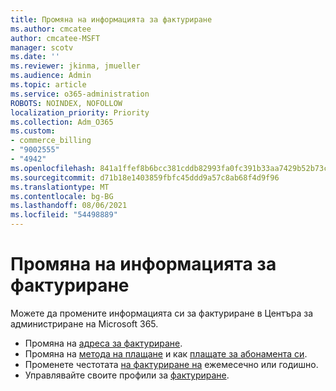 ```yaml
---
title: Промяна на информацията за фактуриране
ms.author: cmcatee
author: cmcatee-MSFT
manager: scotv
ms.date: ''
ms.reviewer: jkinma, jmueller
ms.audience: Admin
ms.topic: article
ms.service: o365-administration
ROBOTS: NOINDEX, NOFOLLOW
localization_priority: Priority
ms.collection: Adm_O365
ms.custom:
- commerce_billing
- "9002555"
- "4942"
ms.openlocfilehash: 841a1ffef8b6bcc381cddb82993fa0fc391b33aa7429b52b73cd0c0da3b879f7
ms.sourcegitcommit: d71b18e1403859fbfc45ddd9a57c8ab68f4d9f96
ms.translationtype: MT
ms.contentlocale: bg-BG
ms.lasthandoff: 08/06/2021
ms.locfileid: "54498889"
---
```

# <a name="change-billing-information"></a>Промяна на информацията за фактуриране

Можете да промените информацията си за фактуриране в Центъра за администриране на Microsoft 365. 

- Промяна на [адреса за фактуриране](/microsoft-365/commerce/billing-and-payments/change-your-billing-addresses).
- Промяна на [метода на плащане](/microsoft-365/commerce/billing-and-payments/manage-payment-methods) и как [плащате за абонамента си](/microsoft-365/commerce/billing-and-payments/pay-for-your-subscription).
- Променете честотата [на фактуриране на](/microsoft-365/commerce/billing-and-payments/change-payment-frequency) ежемесечно или годишно.
- Управлявайте своите профили за [фактуриране](/microsoft-365/commerce/billing-and-payments/manage-billing-profiles).
